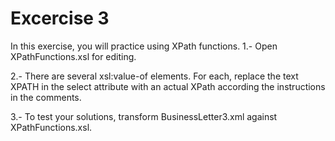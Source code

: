 # Excercise 3

In this exercise, you will practice using XPath functions.
1.- Open XPathFunctions.xsl for editing.

2.- There are several xsl:value-of elements. For each, replace the text XPATH in the select attribute with an actual XPath according the instructions in the comments.

3.- To test your solutions, transform BusinessLetter3.xml against XPathFunctions.xsl.
